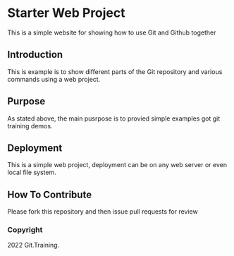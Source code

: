 # Starter Web Project

This is a simple website for showing how to use Git and Github together

## Introduction

This is example is to show different parts of the Git repository and various commands using a web project.

## Purpose

As stated above, the main pusrpose is to provied simple examples got git training demos.

## Deployment

This is a simple web project, deployment can be on any web server or even local file system.

## How To Contribute

Please fork this repository and then issue pull requests for review

### Copyright

2022 Git.Training.